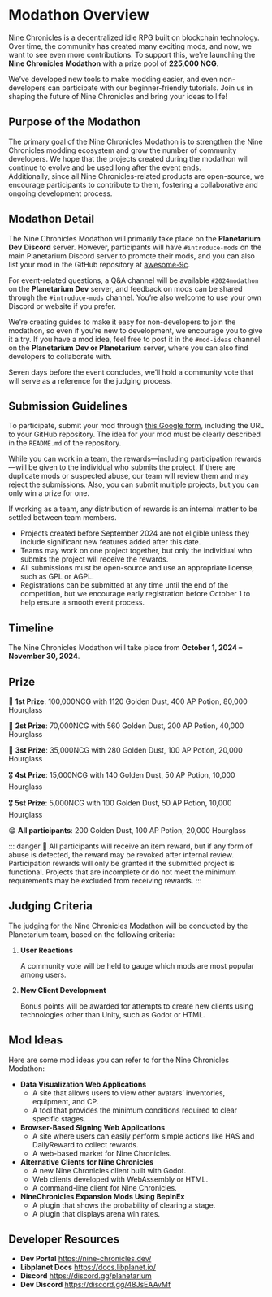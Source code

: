 # **Modathon Overview**

[Nine Chronicles](https://docs.nine-chronicles.com/introduction) is a decentralized idle RPG built on blockchain technology.
Over time, the community has created many exciting mods, and now, we want to see even more contributions. To support this, we're launching the **Nine Chronicles Modathon** with a prize pool of **225,000 NCG**.

We’ve developed new tools to make modding easier, and even non-developers can participate with our beginner-friendly tutorials. Join us in shaping the future of Nine Chronicles and bring your ideas to life!

## **Purpose of the Modathon**

The primary goal of the Nine Chronicles Modathon is to strengthen the Nine Chronicles modding ecosystem and grow the number of community developers. We hope that the projects created during the modathon will continue to evolve and be used long after the event ends.  
Additionally, since all Nine Chronicles-related products are open-source, we encourage participants to contribute to them, fostering a collaborative and ongoing development process.

## **Modathon Detail**

The Nine Chronicles Modathon will primarily take place on the **Planetarium Dev** **Discord** server.
However, participants will have `#introduce-mods` on the main Planetarium Discord server to promote their mods, and you can also list your mod in the GitHub repository at [awesome-9c](https://github.com/planetarium/awesome-9c).

For event-related questions, a Q&A channel will be available `#2024modathon` on the **Planetarium Dev** server, and feedback on mods can be shared through the `#introduce-mods` channel. You’re also welcome to use your own Discord or website if you prefer.

We’re creating guides to make it easy for non-developers to join the modathon, so even if you’re new to development, we encourage you to give it a try.
If you have a mod idea, feel free to post it in the `#mod-ideas` channel on the **Planetarium Dev or Planetarium** server, where you can also find developers to collaborate with.

Seven days before the event concludes, we’ll hold a community vote that will serve as a reference for the judging process.

## **Submission Guidelines**

To participate, submit your mod through [this Google form](https://forms.gle/UPXTRkk77QjKkzLc9), including the URL to your GitHub repository. The idea for your mod must be clearly described in the `README.md` of the repository.

While you can work in a team, the rewards—including participation rewards—will be given to the individual who submits the project. If there are duplicate mods or suspected abuse, our team will review them and may reject the submissions. Also, you can submit multiple projects, but you can only win a prize for one.

If working as a team, any distribution of rewards is an internal matter to be settled between team members.

- Projects created before September 2024 are not eligible unless they include significant new features added after this date.
- Teams may work on one project together, but only the individual who submits the project will receive the rewards.
- All submissions must be open-source and use an appropriate license, such as GPL or AGPL.
- Registrations can be submitted at any time until the end of the competition, but we encourage early registration before October 1 to help ensure a smooth event process.

## Timeline

The Nine Chronicles Modathon will take place from **October 1, 2024 – November 30, 2024**.

## Prize

🥇 **1st Prize**: 100,000NCG with 1120 Golden Dust, 400 AP Potion, 80,000 Hourglass

🥈 **2st Prize**: 70,000NCG with 560 Golden Dust, 200 AP Potion, 40,000 Hourglass

🥉 **3st Prize**: 35,000NCG with 280 Golden Dust, 100 AP Potion, 20,000 Hourglass

🎖️ **4st Prize**: 15,000NCG with 140 Golden Dust, 50 AP Potion, 10,000 Hourglass

🎖️ **5st Prize**: 5,000NCG with 100 Golden Dust, 50 AP Potion, 10,000 Hourglass

😁 **All participants**: 200 Golden Dust, 100 AP Potion, 20,000 Hourglass

::: danger :construction:
All participants will receive an item reward, but if any form of abuse is detected, the reward may be revoked after internal review.  
Participation rewards will only be granted if the submitted project is functional. Projects that are incomplete or do not meet the minimum requirements may be excluded from receiving rewards.
:::

## **Judging Criteria**

The judging for the Nine Chronicles Modathon will be conducted by the Planetarium team, based on the following criteria:

1. **User Reactions**
    
    A community vote will be held to gauge which mods are most popular among users.
    
2. **New Client Development**
    
    Bonus points will be awarded for attempts to create new clients using technologies other than Unity, such as Godot or HTML.
    
## Mod Ideas

Here are some mod ideas you can refer to for the Nine Chronicles Modathon:

- **Data Visualization Web Applications**
    - A site that allows users to view other avatars’ inventories, equipment, and CP.
    - A tool that provides the minimum conditions required to clear specific stages.
- **Browser-Based Signing Web Applications**
    - A site where users can easily perform simple actions like HAS and DailyReward to collect rewards.
    - A web-based market for Nine Chronicles.
- **Alternative Clients for Nine Chronicles**
    - A new Nine Chronicles client built with Godot.
    - Web clients developed with WebAssembly or HTML.
    - A command-line client for Nine Chronicles.
- **NineChronicles Expansion Mods Using BepInEx**
    - A plugin that shows the probability of clearing a stage.
    - A plugin that displays arena win rates.

## **Developer Resources**

- **Dev Portal** https://nine-chronicles.dev/
- **Libplanet Docs** https://docs.libplanet.io/
- **Discord** https://discord.gg/planetarium
- **Dev Discord** https://discord.gg/48JsEAAvMf
